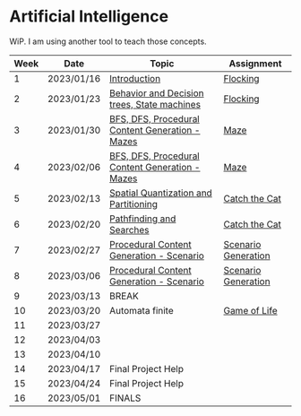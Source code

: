 # Artificial Intelligence

WiP. I am using another tool to teach those concepts. 


| Week | Date       | Topic                                               | Assignment                                                                                   |
|------|------------|-----------------------------------------------------|----------------------------------------------------------------------------------------------|
| 1    | 2023/01/16 | [Introduction]()                                    | [Flocking](https://github.com/InfiniBrains/mobagen/tree/master/examples/flocking)            |
| 2    | 2023/01/23 | [Behavior and Decision trees, State machines]()     | [Flocking](https://github.com/InfiniBrains/mobagen/tree/master/examples/flocking)            |
| 3    | 2023/01/30 | [BFS, DFS, Procedural Content Generation - Mazes]() | [Maze](https://github.com/InfiniBrains/mobagen/tree/master/examples/maze)                    |
| 4    | 2023/02/06 | [BFS, DFS, Procedural Content Generation - Mazes]() | [Maze](https://github.com/InfiniBrains/mobagen/tree/master/examples/maze)                    |
| 5    | 2023/02/13 | [Spatial Quantization and Partitioning]()           | [Catch the Cat](https://github.com/InfiniBrains/mobagen/tree/master/examples/catchthecat)    |
| 6    | 2023/02/20 | [Pathfinding and Searches]()                        | [Catch the Cat](https://github.com/InfiniBrains/mobagen/tree/master/examples/catchthecat)    |
| 7    | 2023/02/27 | [Procedural Content Generation - Scenario]()        | [Scenario Generation](https://github.com/InfiniBrains/mobagen/tree/master/examples/scenario) |
| 8    | 2023/03/06 | [Procedural Content Generation - Scenario]()        | [Scenario Generation](https://github.com/InfiniBrains/mobagen/tree/master/examples/scenario) |
| 9    | 2023/03/13 | BREAK                                               |                                                                                              |
| 10   | 2023/03/20 | Automata finite                                     | [Game of Life](https://github.com/InfiniBrains/mobagen/tree/master/examples/life)            |
| 11   | 2023/03/27 |                                                     |                                                                                              |
| 12   | 2023/04/03 |                                                     |                                                                                              |
| 13   | 2023/04/10 |                                                     |                                                                                              |
| 14   | 2023/04/17 | Final Project Help                                  |                                                                                              |
| 15   | 2023/04/24 | Final Project Help                                  |                                                                                              |
| 16   | 2023/05/01 | FINALS                                              |                                                                                              |

